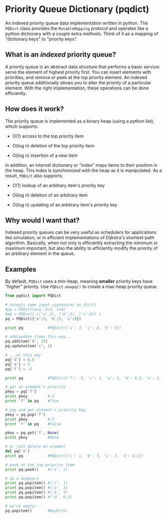 Priority Queue Dictionary (pqdict)
=========================

An indexed priority queue data implementation written in python. The `PQDict` class provides the `MutableMapping` protocol and operates like a python dictionary with a couple extra methods. Think of it as a mapping of "dictionary keys" to "priority keys".

## What is an _indexed_ priority queue?
A priority queue is an abstract data structure that performs a basic service: serve the element of highest priority first. You can insert elements with priorities, and remove or peek at the top priority element. An indexed priority queue additionally allows you to alter the priority of a particular element. With the right implementation, these operations can be done efficiently.

## How does it work?
The priority queue is implemented as a binary heap (using a python list), which supports:  

- O(1) access to the top priority item

- O(log n) deletion of the top priority item

- O(log n) insertion of a new item

In addition, an internal dictionary or "index" maps items to their position in the heap. This index is synchronized with the heap as it is manipulated. As a result, `PQDict` also supports:     

- O(1) lookup of an arbitrary item's priority key

- O(log n) deletion of an arbitrary item     

- O(log n) updating of an arbitrary item's priority key

## Why would I want that?
Indexed priority queues can be very useful as schedulers for applications like simulation, or in efficient implementations of Dijkstra's shortest-path algorithm. Basically, when not only is efficiently extracting the minimum or maximum important, but also the ability to efficiently modify the priority of an arbitrary element in the queue.

## Examples
By default, `PQDict` uses a min-heap, meaning **smaller** priority keys have "higher" priority. Use `PQDict.maxpq()` to create a max-heap priority queue.

```python
from pqdict import PQDict

# accepts same input signatures as dict()
#pq = PQDict(a=3, b=5, c=8)
#pq = PQDict( [('a',3), ('b',5), ('c',8)] )
pq = PQDict({'a':3, 'b':5, 'c':8})          

print pq           #PQDict({'a': 3, 'c': 8, 'b': 5})
```

```python
# add/update items this way...
pq.additem('d', 15)
pq.updateitem('c', 1)

# ...or this way
pq['d'] = 6.5
pq['e'] = 2
pq['f'] = -5

print pq           #PQDict({'f': -5, 'c': 1, 'a': 3, 'd': 6.5, 'e': 2, 'b': 5})
```


```python
# get an element's priority
pkey = pq['f']
print pkey         #-5
print 'f' in pq    #True

# pop and get element's priority key
pkey = pq.pop('f')
print pkey         #-5
print 'f' in pq    #False

pkey = pq.get('f', None)
print pkey         #None

# or just delete an element
del pq['e']
print pq           #PQDict({'c': 1, 'b': 5, 'a': 3, 'd': 6.5})
```

```python
# peek at the top priority item
print pq.peek()    #('c', 1)
```

```python
# do a heapsort
print pq.popitem() #('c', 1)
print pq.popitem() #('a', 3)
print pq.popitem() #('b', 5)
print pq.popitem() #('d', 6.5)
```


```python
# we're empty!
pq.popitem()       #KeyError
```
